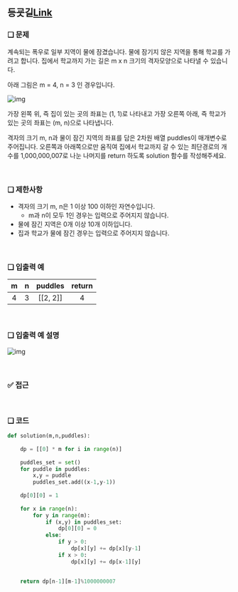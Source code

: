 ## 등굣길[Link](https://school.programmers.co.kr/learn/courses/30/lessons/42898)

### ❑ 문제
계속되는 폭우로 일부 지역이 물에 잠겼습니다. 물에 잠기지 않은 지역을 통해 학교를 가려고 합니다. 집에서 학교까지 가는 길은 m x n 크기의 격자모양으로 나타낼 수 있습니다.

아래 그림은 m = 4, n = 3 인 경우입니다.

![img](https://grepp-programmers.s3.amazonaws.com/files/ybm/056f54e618/f167a3bc-e140-4fa8-a8f8-326a99e0f567.png)

가장 왼쪽 위, 즉 집이 있는 곳의 좌표는 (1, 1)로 나타내고 가장 오른쪽 아래, 즉 학교가 있는 곳의 좌표는 (m, n)으로 나타냅니다.

격자의 크기 m, n과 물이 잠긴 지역의 좌표를 담은 2차원 배열 puddles이 매개변수로 주어집니다. 오른쪽과 아래쪽으로만 움직여 집에서 학교까지 갈 수 있는 최단경로의 개수를 1,000,000,007로 나눈 나머지를 return 하도록 solution 함수를 작성해주세요.

<br>

### ❑ 제한사항
- 격자의 크기 m, n은 1 이상 100 이하인 자연수입니다.
    - m과 n이 모두 1인 경우는 입력으로 주어지지 않습니다.
- 물에 잠긴 지역은 0개 이상 10개 이하입니다.
- 집과 학교가 물에 잠긴 경우는 입력으로 주어지지 않습니다.

<br>

### ❑ 입출력 예
| m | n | puddles | return |
|:-----------------:|:------------:|:------------:|:------------:|
|4|3|[[2, 2]]|4|


<br>

### ❑ 입출력 예 설명
![img](https://grepp-programmers.s3.amazonaws.com/files/ybm/32c67958d5/729216f3-f305-4ad1-b3b0-04c2ba0b379a.png)

<br>

### ✅ 접근

<br>

### ❑ 코드
```Python
def solution(m,n,puddles):
    
    dp = [[0] * m for i in range(n)]
    
    puddles_set = set()
    for puddle in puddles:
        x,y = puddle
        puddles_set.add((x-1,y-1))
    
    dp[0][0] = 1
    
    for x in range(n):
        for y in range(m):
            if (x,y) in puddles_set:
                dp[0][0] = 0
            else:
                if y > 0:
                    dp[x][y] += dp[x][y-1]
                if x > 0:
                    dp[x][y] += dp[x-1][y]
        
    
    return dp[n-1][m-1]%1000000007

```